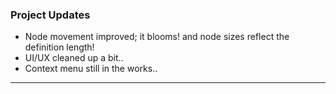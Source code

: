 ### Project Updates

- Node movement improved; it blooms! and node sizes reflect the definition length!
- UI/UX cleaned up a bit..
- Context menu still in the works..


---
